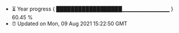 - ⏳ Year progress { ██████████████████▁▁▁▁▁▁▁▁▁▁▁▁ } 60.45 %
- ⏰ Updated on Mon, 09 Aug 2021 15:22:50 GMT

